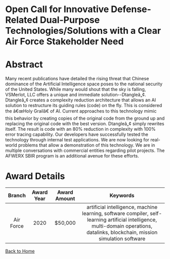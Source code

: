 
Open Call for Innovative Defense-Related Dual-Purpose Technologies/Solutions with a Clear Air Force Stakeholder Need
====================================================================================================================

# Abstract


Many recent publications have detailed the rising threat that Chinese dominance of the Artificial Intelligence space poses to the national security of the United States. While many would shout that the sky is falling, VSMerlot, LLC offers a unique and immediate solution--Dtangleâ„¢. Dtangleâ„¢ creates a complexity reduction architecture that allows an AI solution to restructure its guiding rules (code) on the fly. This is considered the â€œHoly Grailâ€ of AI. Current approaches to this technology mimic this behavior by creating copies of the original code from the ground up and replacing the original code with the best version. Dtangleâ„¢ simply rewrites itself. The result is code with an 80% reduction in complexity with 100% error tracing capability. Our developers have successfully tested the technology through internal test applications. We are now looking for real-world problems that allow a demonstration of this technology. We are in multiple conversations with commercial entities regarding pilot projects. The AFWERX SBIR program is an additional avenue for these efforts.  

# Award Details

|Branch|Award Year|Award Amount|Keywords|
| :---: | :---: | :---: | :---: |
|Air Force|2020|$50,000|artificial intelligence, machine learning, software compiler, self-learning artificial intelligence, multi-domain operations, datalinks, blockchain, mission simulation software|
  
  


[Back to Home](https://github.com/chrischow/dod_sbir_awards/Reports/DJ/#1663)